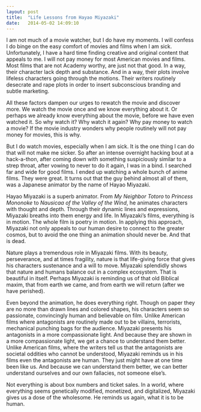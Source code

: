 ```yaml
---
layout: post
title:  "Life Lessons from Hayao Miyazaki"
date:   2014-05-02 14:09:10
---
```

I am not much of a movie watcher, but I do have my moments. I will confess I do binge on the easy comfort of movies and films when I am sick. Unfortunately, I have a hard time finding creative and original content that appeals to me. I will not pay money for most American movies and films. Most films that are not Academy worthy, are just not that good. In a way, their character lack depth and substance. And in a way, their plots involve lifeless characters going through the motions. Their writers routinely desecrate and rape plots in order to insert subconscious branding and subtle marketing.

All these factors dampen our urges to rewatch the movie and discover more. We watch the movie once and we know everything about it. Or perhaps we already know everything about the movie, before we have even watched it. So why watch it? Why watch it again? Why pay money to watch a movie? If the movie industry wonders why people routinely will not pay money for movies, this is why.

But I do watch movies, especially when I am sick. It is the one thing I can do that will not make me sicker.  So after an intense overnight hacking bout at a hack-a-thon, after coming down with something suspiciously similar to a strep throat, after vowing to never to do it again, I was in a bind. I searched far and wide for good films. I ended up watching a whole bunch of anime films. They were great. It turns out that the guy behind almost all of them, was a Japanese animator by the name of Hayao Miyazaki.

Hayao Miyazaki is a superb animator. From *My Neighbor Totoro* to *Princess Mononoke* to *Nausicaa of the Valley of the Wind*, he animates characters with thought and depth. Through their dynamic lines and expressions, Miyazaki breaths into them energy and life. In Miyazaki’s films, everything is in motion. The whole film is poetry in motion. In applying this approach, Miyazaki not only appeals to our human desire to connect to the greater cosmos, but to avoid the one thing an animation should never be. And that is dead.

Nature plays a tremendous role in Miyazaki films. With its beauty, perseverance, and at times fragility, nature is that life-giving force that gives his characters sustenance and a will to move. Miyazaki splendidly shows that nature and humans balance out in a complex ecosystem. That is beautiful in itself.  Perhaps Miyazaki is reminding us of that old Biblical maxim, that from earth we came, and from earth we will return (after we have perished).

Even beyond the animation, he does everything right. Though on paper they are no more than drawn lines and colored shapes, his characters seem so passionate, convincingly human and believable on film. Unlike American films where antagonists are routinely made out to be villains, terrorists, mechanical punching bags for the audience. Miyazaki presents his antagonists in a more compassionate light. And because they are shown in a more compassionate light, we get a chance to understand them better. Unlike American films, where the writers tell us that the antagonists are societal oddities who cannot be understood, Miyazaki reminds us in his films even the antagonists are human. They just might have at one time been like us. And because we can understand them better, we can better understand ourselves and our own fallacies, not someone else’s.

Not everything is about box numbers and ticket sales. In a world, where everything seems genetically modified, monetized, and digitalized, Miyazaki gives us a dose of the wholesome. He reminds us again, what it is to be human.
